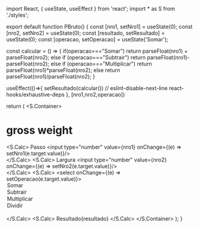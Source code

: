 import React, { useState, useEffect } from 'react';
import * as S from './styles';

export default function PBruto() {
  const [nro1, setNro1] = useState(0);
  const [nro2, setNro2] = useState(0);
  const [resultado, setResultado] = useState(0);
  const [operacao, setOperacao] = useState('Somar');

  const calcular = () => {
    if(operacao==="Somar")
      return parseFloat(nro1) + parseFloat(nro2);
    else if (operacao==="Subtrair")
      return parseFloat(nro1)-parseFloat(nro2);
    else if (operacao==="Multiplicar")
      return parseFloat(nro1)*parseFloat(nro2);
    else
      return parseFloat(nro1)/parseFloat(nro2);
  }

  useEffect(()=>{
    setResultado(calcular())
  // eslint-disable-next-line react-hooks/exhaustive-deps
  }, [nro1,nro2,operacao])

  return (
    <S.Container>
        <h1>gross weight</h1>
          <S.Calc>
            <label>Passo</label>
            <input 
              type="number"
              value={nro1}
              onChange={(e) => setNro1(e.target.value)}/>      
          </S.Calc>
          <S.Calc>
          <label>Largura</label>
            <input 
              type="number"
              value={nro2}
              onChange={(e) => setNro2(e.target.value)}/>      
          </S.Calc>
          <S.Calc>
            <select onChange={(e) => setOperacao(e.target.value)}>
              <option>Somar</option>
              <option>Subtrair</option>
              <option>Multiplicar</option>
              <option>Dividir</option>
            </select>     
          </S.Calc>
          <S.Calc>
            <label>Resultado{resultado}</label>
          </S.Calc>
    </S.Container>
  );
  }